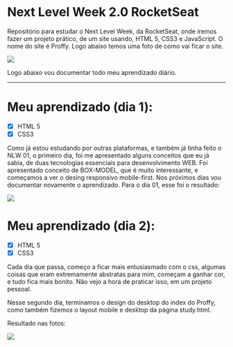 # Next Level Week 2.0 RocketSeat
 Repositório para estudar o Next Level Week, da RocketSeat, onde iremos fazer um projeto prático, de um site usando, HTML 5, CSS3 e JavaScript. O nome do site é Proffy.
 Logo abaixo temos uma foto de como vai ficar o site. 


![](https://media.discordapp.net/attachments/719363445623095319/740416861828677642/Resultado_da_Next_Level_Week.png?width=821&height=468)

Logo abaixo vou documentar todo meu aprendizado diário. 
***
# Meu aprendizado (dia 1):

- [x] HTML 5
- [x] CSS3

Como já estou estudando por outras plataformas, e também já tinha feito o NLW 01, o primeiro dia, foi me apresentado alguns conceitos que eu já sabia, de duas tecnologias essenciais para desenvolvimento WEB.
Foi apresentado conceito de BOX-MODEL, que é muito interessante, e começamos a ver o desing responsivo mobile-first. Nos próximos dias vou documentar novamente o aprendizado.
Para o dia 01, esse foi o resultado: 

![](https://media.discordapp.net/attachments/719363445623095319/740416362983325766/resultado_do_primiero_dia.png)

 
 # Meu aprendizado (dia 2):

 - [x] HTML 5
 - [x] CSS3

 Cada dia que passa, começo a ficar mais entusiasmado com o css, algumas coisas que eram extremamente abstratas para mim, começam a ganhar cor, e tudo fica mais bonito. Não vejo a hora de praticar isso, em um projeto pessoal.

 Nesse segundo dia, terminamos o design do desktop do index do Proffy, como também fizemos o layout mobile e desktop da página study.html.

 Resultado nas fotos:

 ![](https://cdn.discordapp.com/attachments/719363445623095319/742781892042031194/unknown.png)


![]()


![]()



